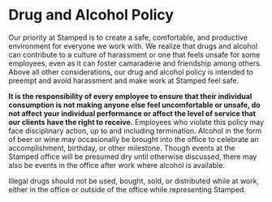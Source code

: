 # Drug and Alcohol Policy

Our priority at Stamped is to create a safe, comfortable, and productive environment for everyone we work with. We realize that drugs and alcohol can contribute to a culture of harassment or one that feels unsafe for some employees, even as it can foster camaraderie and friendship among others. Above all other considerations, our drug and alcohol policy is intended to preempt and avoid harassment and make work at Stamped feel safe.

**It is the responsibility of every employee to ensure that their individual consumption is not making anyone else feel uncomfortable or unsafe, do not affect your individual performance or affect the level of service that our clients have the right to receive.** Employees who violate this policy may face disciplinary action, up to and including termination. Alcohol in the form of beer or wine may occasionally be brought into the office to celebrate an accomplishment, birthday, or other milestone. Though events at the Stamped office will be presumed dry until otherwise discussed, there may also be events in the office after work where alcohol is available.

Illegal drugs should not be used, bought, sold, or distributed while at work, either in the office or outside of the office while representing Stamped.
